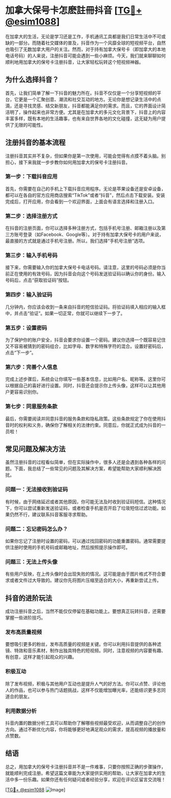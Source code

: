 # 加拿大保号卡怎麽註冊抖音 [[TG💪+ @esim1088](https://t.me/s/esim1088)]

在加拿大的生活，无论是学习还是工作，手机通讯工具都是我们日常生活中不可或缺的一部分。而随着社交媒体的普及，抖音作为一个风靡全球的短视频平台，自然也吸引了无数加拿大用户的关注。然而，对于持有加拿大保号卡（即加拿大的本地电话号码）的人来说，注册抖音可能会遇到一些小麻烦。今天，我们就来聊聊如何顺利地用加拿大的保号卡注册抖音，让大家轻松玩转这个短视频神器。

## 为什么选择抖音？

首先，让我们简单了解一下抖音的魅力所在。抖音不仅仅是一个分享短视频的平台，它更是一个汇聚创意、潮流和社交互动的地方。无论你是想记录生活中的点滴，还是寻找灵感、结交新朋友，抖音都能满足你的需求。而且，它的界面设计简洁明了，操作起来也非常方便。尤其是在加拿大的多元文化背景下，抖音上的内容丰富多样，既有本地的生活趣事，也有来自世界各地的文化碰撞，这无疑为用户提供了无限的可能性。

## 注册抖音的基本流程

注册抖音其实并不复杂，但如果你是第一次使用，可能会觉得有点摸不着头脑。别担心，接下来我就一步步教你如何用加拿大的保号卡注册抖音。

### 第一步：下载抖音应用

首先，你需要在自己的手机上下载抖音应用程序。无论是苹果设备还是安卓设备，都可以在各自的官方应用商店搜索“TikTok”或者“抖音”，然后点击下载安装。安装完成后，打开应用，你会看到一个欢迎界面，上面会有语言选择和注册入口。

### 第二步：选择注册方式

在抖音的注册页面，你可以选择多种注册方式，包括手机号注册、邮箱注册以及第三方账号登录（如Facebook、Google等）。对于持有加拿大保号卡的用户来说，最直接的方式就是通过手机号注册。所以，我们选择“手机号注册”选项。

### 第三步：输入手机号码

接下来，你需要输入你的加拿大保号卡电话号码。请注意，这里的号码必须是你当前正在使用的有效号码，因为抖音会向这个号码发送验证码以确认你的身份。输入号码后，点击“获取验证码”按钮。

### 第四步：输入验证码

几分钟内，你应该会收到一条来自抖音的短信验证码。将验证码填入相应的输入框中，并点击“验证”。如果一切正常，你就可以继续下一步了。

### 第五步：设置密码

为了保护你的账户安全，抖音会要求你设置一个密码。建议你选择一个既容易记住又不容易被猜到的密码组合，比如字母、数字和特殊字符的混合。设置好密码后，点击“下一步”。

### 第六步：完善个人信息

完成上述步骤后，系统会让你填写一些基本信息，比如用户名、昵称等。这里你可以根据自己的喜好进行设置。同时，抖音还会提示你上传头像，这样可以让其他用户更容易识别你。

### 第七步：同意服务条款

最后，你需要阅读并同意抖音的服务条款和隐私政策。这些条款规定了你在使用抖音时的权利和义务，确保你了解相关的法律约束。同意后，你就正式成为抖音的一员啦！

## 常见问题及解决方法

虽然注册抖音的过程看似简单，但在实际操作中，很多人还是会遇到各种各样的问题。下面，我总结了一些常见的问题及其解决方案，希望能帮助大家顺利解决困扰。

### 问题一：无法接收到验证码

有时候，由于网络延迟或者其他原因，你可能无法及时收到验证码短信。这种情况下，你可以尝试重新发送验证码，或者检查手机是否开启了垃圾短信过滤功能。如果仍然不行，建议联系抖音客服寻求帮助。

### 问题二：忘记密码怎么办？

如果你忘记了注册时设置的密码，可以通过找回密码的功能重置密码。通常需要提供注册时使用的手机号码或邮箱地址，然后按照提示操作即可。

### 问题三：无法上传头像

有些用户反映，在上传头像时会出现失败的情况。这可能是由于图片格式不符合要求或者文件过大导致的。建议你先将图片压缩至适合的大小，再重新尝试上传。

## 抖音的进阶玩法

成功注册抖音之后，当然不能仅仅停留在基础功能上。要想真正玩转抖音，还需要掌握一些进阶技巧。

### 发布高质量视频

要想吸引更多的粉丝，发布高质量的视频是关键。你可以利用抖音提供的各种滤镜、特效和音乐素材，制作出独具特色的短视频。同时，注意视频的内容要有趣、有创意，这样才能引起观众的兴趣。

### 积极互动

除了发布视频，积极与其他用户互动也是提升人气的好方法。你可以点赞、评论他人的作品，也可以参与热门话题挑战，这样不仅能增加曝光率，还能结识更多志同道合的朋友。

### 利用数据分析

抖音内置的数据分析工具可以帮助你了解哪些视频最受欢迎，从而调整自己的创作方向。通过不断优化内容，你将能够更好地满足观众的需求，提高视频的播放量和点赞数。

## 结语

总之，用加拿大的保号卡注册抖音并不是一件难事，只要你按照正确的步骤操作，就能顺利完成注册。希望这篇文章能为大家提供实用的帮助，让大家在加拿大的生活中多一份乐趣。如果你还有任何疑问或者经验分享，欢迎在评论区留言交流哦！

[[TG💪+ @esim1088](https://t.me/s/esim1088) ![Image](https://i.postimg.cc/4NQfJmqS/Snipaste-2025-05-13-00-14-12.png)]